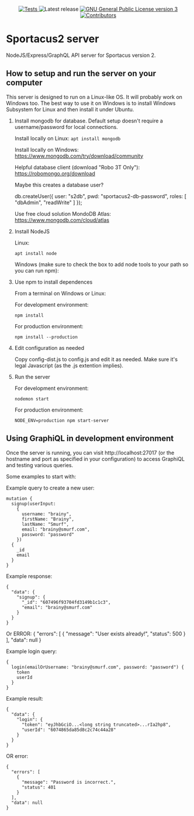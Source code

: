 <p align="center">
  <a href="https://github.com/jp31415926/sportacus2-server/actions" target="_blank">
      <img src="https://github.com/jp31415926/sportacus2-server/actions/workflows/node.js.yml/badge.svg" alt="Tests" />
  </a>
  <img src="https://img.shields.io/github/release/jp31415926/sportacus2-server/all.svg" alt="Latest release" />

  <a href="https://opensource.org/licenses/GPL-3.0" target="_blank">
      <img src="https://img.shields.io/github/license/jp31415926/sportacus2-server" alt="GNU General Public License version 3" />
  </a>
    <a href="https://github.com/jp31415926/sportacus2-server/graphs/contributors" target="_blank">
        <img src="https://img.shields.io/github/contributors/jp31415926/sportacus2-server?label=code+contributors" alt="Contributors" />
    </a>
</p>

# Sportacus2 server
NodeJS/Express/GraphQL API server for Sportacus version 2.

## How to setup and run the server on your computer
This server is designed to run on a Linux-like OS. It will probably work on Windows too. The best way to use it on Windows is to install Windows Subsystem for Linux and then install it under Ubuntu.

1. Install mongodb for database. Default setup doesn't require a username/password for local connections.
  
    Install locally on Linux:
    `apt install mongodb`
  
    Install locally on Windows:
    https://www.mongodb.com/try/download/community
	
    Helpful database client (download "Robo 3T Only"):
    https://robomongo.org/download

    Maybe this creates a database user?

    db.createUser({
      user: "s2db",
      pwd: "sportacus2-db-password",
      roles: [ "dbAdmin", "readWrite" ]
    });

	  Use free cloud solution MondoDB Atlas:
    https://www.mongodb.com/cloud/atlas

2. Install NodeJS
  
    Linux:
    
    `apt install node`
	
	  Windows (make sure to check the box to add node tools to your path so you can run npm):

3. Use npm to install dependences
    
    From a terminal on Windows or Linux:
	
    For development environment:
    
    `npm install`
	
    For production environment:
    
    `npm install --production`

4. Edit configuration as needed
    
    Copy config-dist.js to config.js and edit it as needed. Make sure it's legal Javascript (as the .js extention implies).

5. Run the server
    
    For development environment:
    
    `nodemon start`

	  For production environment:
    
    `NODE_ENV=production npm start-server`

## Using GraphiQL in development environment
Once the server is running, you can visit http://localhost:27017 (or the hostname and port as specified in your configuration) to access GraphiQL and testing various queries.

Some examples to start with:

Example query to create a new user:

    mutation {
      signup(userInput:
        {
          username: "brainy",
          firstName: "Brainy",
          lastName: "Smurf",
          email: "brainy@smurf.com",
          password: "password"
        })
      {
        _id
        email
      }
    }

Example response:

    {
      "data": {
        "signup": {
          "_id": "607496f93704fd3149b1c1c3",
          "email": "brainy@smurf.com"
        }
      }
    }

Or ERROR:
    {
      "errors": [
        {
          "message": "User exists already!",
          "status": 500
        }
      ],
      "data": null
    }
  
Example login query:

    {
      login(emailOrUsername: "brainy@smurf.com", password: "password") {
        token
        userId
      }
    }

Example result:

    {
      "data": {
        "login": {
          "token": "eyJhbGciO...<long string truncated>...rIa2hp8",
          "userId": "6074865da85d8c2c74c44a28"
        }
      }
    }

OR error:

    {
      "errors": [
        {
          "message": "Password is incorrect.",
          "status": 401
        }
      ],
      "data": null
    }

